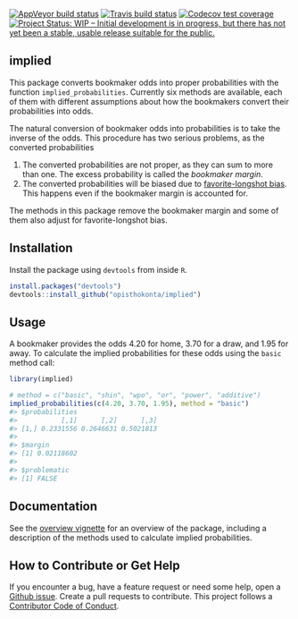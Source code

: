 
<!-- README.md is generated from README.Rmd. Please edit that file -->

<!-- badges: start -->

[![AppVeyor build
status](https://ci.appveyor.com/api/projects/status/github/opisthokonta/implied?branch=master&svg=true)](https://ci.appveyor.com/project/opisthokonta/implied)
[![Travis build
status](https://travis-ci.org/opisthokonta/implied.svg?branch=master)](https://travis-ci.org/opisthokonta/implied)
[![Codecov test
coverage](https://codecov.io/gh/JonasMoss/implied/branch/master/graph/badge.svg)](https://codecov.io/gh/JonasMoss/implied?branch=master)
[![Project Status: WIP – Initial development is in progress, but there
has not yet been a stable, usable release suitable for the
public.](https://www.repostatus.org/badges/latest/wip.svg)](https://www.repostatus.org/#wip)
<!-- badges: end -->

## implied

This package converts bookmaker odds into proper probabilities with the
function `implied_probabilities`. Currently six methods are available,
each of them with different assumptions about how the bookmakers convert
their probabilities into odds.

The natural conversion of bookmaker odds into probabilities is to take
the inverse of the odds. This procedure has two serious problems, as the
converted probabilities

1.  The converted probabilities are not proper, as they can sum to more
    than one. The excess probability is called the *bookmaker margin*.
2.  The converted probabilities will be biased due to [favorite-longshot
    bias](https://en.wikipedia.org/wiki/Favourite-longshot_bias). This
    happens even if the bookmaker margin is accounted for.

The methods in this package remove the bookmaker margin and some of them
also adjust for favorite-longshot bias.

## Installation

Install the package using `devtools` from inside `R`.

``` r
install.packages("devtools")
devtools::install_github("opisthokonta/implied")
```

## Usage

A bookmaker provides the odds 4.20 for home, 3.70 for a draw, and 1.95
for away. To calculate the implied probabilities for these odds using
the `basic` method call:

``` r
library(implied)

# method = c("basic", "shin", "wpo", "or", "power", "additive")
implied_probabilities(c(4.20, 3.70, 1.95), method = "basic")
#> $probabilities
#>           [,1]      [,2]      [,3]
#> [1,] 0.2331556 0.2646631 0.5021813
#> 
#> $margin
#> [1] 0.02118602
#> 
#> $problematic
#> [1] FALSE
```

## Documentation

See the [overview
vignette](https://github.com/ophistokonta/implied/vignettes/overview)
for an overview of the package, including a description of the methods
used to calculate implied probabilities.

## How to Contribute or Get Help

If you encounter a bug, have a feature request or need some help, open a
[Github issue](https://github.com/ophistokonta/implied/issues). Create a
pull requests to contribute. This project follows a [Contributor Code of
Conduct](https://www.contributor-covenant.org/version/1/4/code-of-conduct.md).
